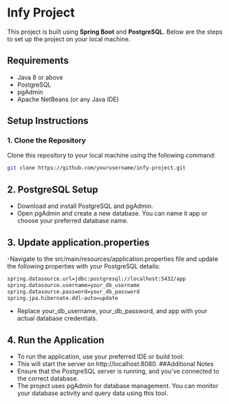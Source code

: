 # Infy Project

This project is built using **Spring Boot** and **PostgreSQL**. Below are the steps to set up the project on your local machine.

## Requirements
- Java 8 or above
- PostgreSQL
- pgAdmin
- Apache NetBeans (or any Java IDE)

## Setup Instructions

### 1. Clone the Repository

Clone this repository to your local machine using the following command:

```bash
git clone https://github.com/yourusername/infy-project.git
```
## 2. PostgreSQL Setup
- Download and install PostgreSQL and pgAdmin.
- Open pgAdmin and create a new database. You can name it app or choose your preferred database name.
## 3. Update application.properties
-Navigate to the src/main/resources/application.properties file and update the following properties with your PostgreSQL details:
```bash
spring.datasource.url=jdbc:postgresql://localhost:5432/app
spring.datasource.username=your_db_username
spring.datasource.password=your_db_password
spring.jpa.hibernate.ddl-auto=update
```
- Replace your_db_username, your_db_password, and app with your actual database credentials.
## 4. Run the Application
- To run the application, use your preferred IDE or build tool:
 - This will start the server on http://localhost:8080.
##Additional Notes
- Ensure that the PostgreSQL server is running, and you've connected to the correct database.
- The project uses pgAdmin for database management. You can monitor your database activity and query data using this tool.
